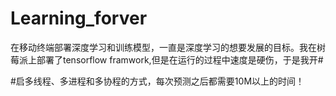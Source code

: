 # Learning_forver
  在移动终端部署深度学习和训练模型，一直是深度学习的想要发展的目标。我在树莓派上部署了tensorflow framwork,但是在运行的过程中速度是硬伤，于是我开#
  
  #启多线程、多进程和多协程的方式，每次预测之后都需要10M以上的时间！
